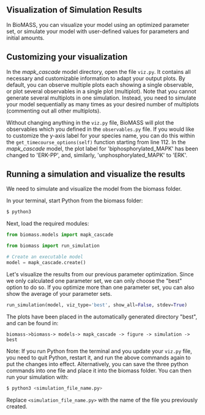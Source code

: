 ## Visualization of Simulation Results

In BioMASS, you can visualize your model using an optimized parameter set, or simulate your model with user-defined values for parameters and initial amounts.

## Customizing your visualization

In the _mapk_cascade_ model directory, open the file `viz.py`. It contains all necessary and customizable information to adapt your output plots.
By default, you can observe multiple plots each showing a single observable, or plot several observables in a single plot (multiplot). Note that you cannot generate several multiplots in one simulation. Instead, you need to simulate your model sequentially as many times as your desired number of multiplots (commenting out all other multiplots).

Without changing anything in the `viz.py` file, BioMASS will plot the observables which you defined in the `observables.py` file. If you would like to customize the y-axis label for your species name, you can do this within the `get_timecourse_options(self)` function starting from line 112. In the _mapk_cascade_ model, the plot label for 'biphosphorylated_MAPK' has been changed to 'ERK-PP', and, similarly, 'unphosphorylated_MAPK' to 'ERK'.

## Running a simulation and visualize the results

We need to simulate and visualize the model from the biomass folder.

In your terminal, start Python from the biomass folder:

```bash
$ python3
```

Next, load the required modules:

```python
from biomass.models import mapk_cascade

from biomass import run_simulation

# Create an executable model
model = mapk_cascade.create()
```

Let's visualize the results from our previous parameter optimization. Since we only calculated one parameter set, we can only choose the "best" option to do so. If you optimize more than one parameter set, you can also show the average of your parameter sets.

```python
run_simulation(model, viz_type='best', show_all=False, stdev=True)
```

The plots have been placed in the automatically generated directory "best", and can be found in:

`biomass->biomass-> models-> mapk_cascade -> figure -> simulation -> best`

Note: If you run Python from the terminal and you update your `viz.py` file, you need to quit Python, restart it, and run the above commands again to put the changes into effect.
Alternatively, you can save the three python commands into one file and place it into the biomass folder. You can then run your simulation with:

```bash
$ python3 <simulation_file_name.py>
```

Replace `<simulation_file_name.py>` with the name of the file you previously created.
